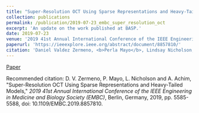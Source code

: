 ```yaml
---
title: "Super-Resolution OCT Using Sparse Representations and Heavy-Tailed Models"
collection: publications
permalink: /publication/2019-07-23_embc_super_resolution_oct
excerpt: 'An update on the work published at BASP.'
date: 2019-07-23
venue: '2019 41st Annual International Conference of the IEEE Engineering in Medicine and Biology Society (EMBC)'
paperurl: 'https://ieeexplore.ieee.org/abstract/document/8857810/'
citation: 'Daniel Valdez Zermeno, <b>Perla Mayo</b>, Lindsay Nicholson, and Alin Achim. &quot;Super-Resolution OCT Using Sparse Representations and Heavy-Tailed Models.&quot; <i>2019 41st Annual International Conference of the IEEE Engineering in Medicine and Biology Society (EMBC)</i>. 1(2).'
---
```



[Paper](https://ieeexplore.ieee.org/abstract/document/8857810/)

Recommended citation: D. V. Zermeno, P. Mayo, L. Nicholson and A. Achim, 
"Super-Resolution OCT Using Sparse Representations and Heavy-Tailed Models," 
<i>2019 41st Annual International Conference of the IEEE Engineering in Medicine and Biology Society (EMBC)</i>, 
Berlin, Germany, 2019, pp. 5585-5588, doi: 10.1109/EMBC.2019.8857810.